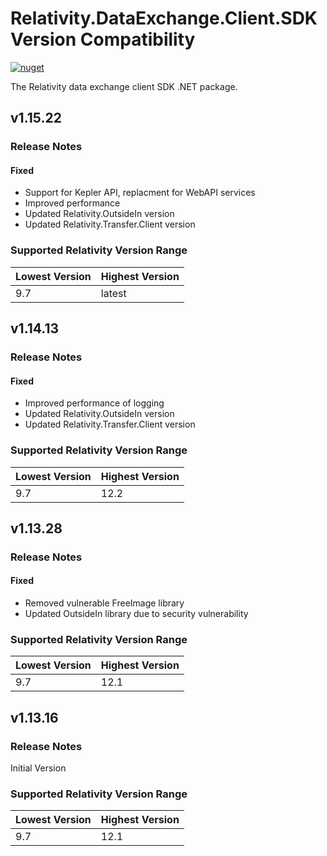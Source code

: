 # Relativity.DataExchange.Client.SDK Version Compatibility

[![nuget](https://img.shields.io/nuget/v/Relativity.DataExchange.Client.SDK.svg)](https://www.nuget.org/packages/Relativity.DataExchange.Client.SDK)

The Relativity data exchange client SDK .NET package.

## v1.15.22

### Release Notes

#### Fixed

* Support for Kepler API, replacment for WebAPI services
* Improved performance
* Updated Relativity.OutsideIn version
* Updated Relativity.Transfer.Client version

### Supported Relativity Version Range

Lowest Version | Highest Version
--- | ---
9.7 | latest

## v1.14.13

### Release Notes

#### Fixed

* Improved performance of logging
* Updated Relativity.OutsideIn version
* Updated Relativity.Transfer.Client version

### Supported Relativity Version Range

Lowest Version | Highest Version
--- | ---
9.7 | 12.2

## v1.13.28

### Release Notes

#### Fixed

* Removed vulnerable FreeImage library
* Updated OutsideIn library due to security vulnerability

### Supported Relativity Version Range

Lowest Version | Highest Version
--- | ---
9.7 | 12.1

## v1.13.16

### Release Notes

Initial Version

### Supported Relativity Version Range

Lowest Version | Highest Version
--- | ---
9.7 | 12.1
